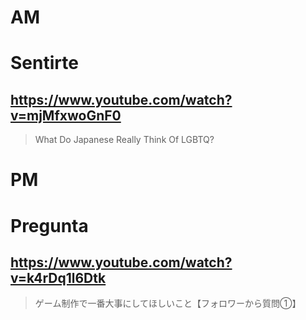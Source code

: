 # AM
# Sentirte

## https://www.youtube.com/watch?v=mjMfxwoGnF0

> What Do Japanese Really Think Of LGBTQ? 

# PM
# Pregunta

## https://www.youtube.com/watch?v=k4rDq1l6Dtk

> ゲーム制作で一番大事にしてほしいこと【フォロワーから質問①】 
